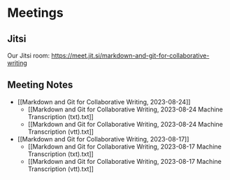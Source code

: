 # Meetings

## Jitsi

Our Jitsi room: <https://meet.jit.si/markdown-and-git-for-collaborative-writing>

## Meeting Notes

- [[Markdown and Git for Collaborative Writing, 2023-08-24]]
	- [[Markdown and Git for Collaborative Writing, 2023-08-24 Machine Transcription (txt).txt]]
	- [[Markdown and Git for Collaborative Writing, 2023-08-24 Machine Transcription (vtt).txt]]
- [[Markdown and Git for Collaborative Writing, 2023-08-17]]
	- [[Markdown and Git for Collaborative Writing, 2023-08-17 Machine Transcription (txt).txt]]
	- [[Markdown and Git for Collaborative Writing, 2023-08-17 Machine Transcription (vtt).txt]]